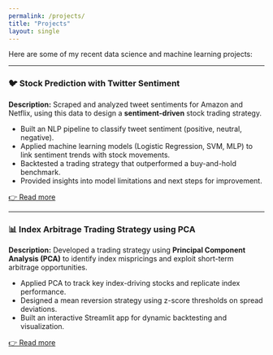 ```yaml
---
permalink: /projects/
title: "Projects"
layout: single
---
```



Here are some of my recent data science and machine learning projects:

---

### 🐦 Stock Prediction with Twitter Sentiment

**Description:** Scraped and analyzed tweet sentiments for Amazon and Netflix, using this data to design a **sentiment-driven** stock trading strategy.

- Built an NLP pipeline to classify tweet sentiment (positive, neutral, negative).
- Applied machine learning models (Logistic Regression, SVM, MLP) to link sentiment trends with stock movements.
- Backtested a trading strategy that outperformed a buy-and-hold benchmark.
- Provided insights into model limitations and next steps for improvement.

[👉 Read more](./project-twitter-sentiment)

---

### 📊 Index Arbitrage Trading Strategy using PCA

**Description:** Developed a trading strategy using **Principal Component Analysis (PCA)** to identify index mispricings and exploit short-term arbitrage opportunities.

- Applied PCA to track key index-driving stocks and replicate index performance.
- Designed a mean reversion strategy using z-score thresholds on spread deviations.
- Built an interactive Streamlit app for dynamic backtesting and visualization.

[👉 Read more](./project-pca-strategy)
